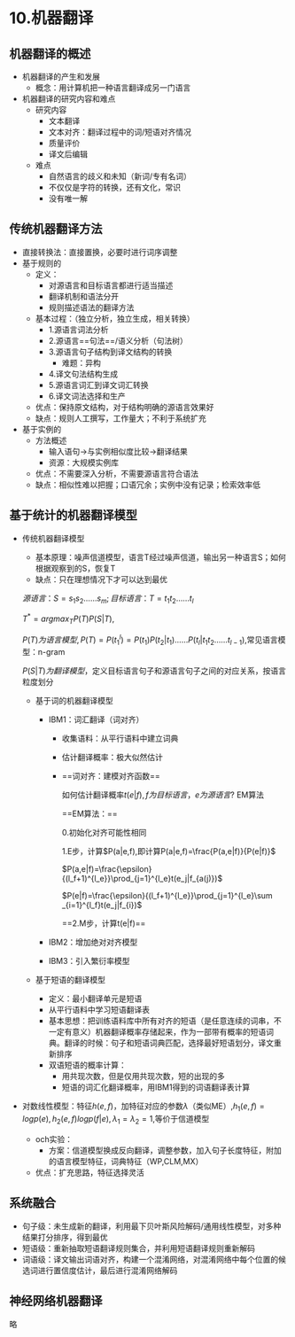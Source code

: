 # 10.机器翻译

## 机器翻译的概述

- 机器翻译的产生和发展
  - 概念：用计算机把一种语言翻译成另一门语言
- 机器翻译的研究内容和难点
  - 研究内容
    - 文本翻译
    - 文本对齐：翻译过程中的词/短语对齐情况
    - 质量评价
    - 译文后编辑
  - 难点
    - 自然语言的歧义和未知（新词/专有名词）
    - 不仅仅是字符的转换，还有文化，常识
    - 没有唯一解

## 传统机器翻译方法

- 直接转换法：直接置换，必要时进行词序调整
- 基于规则的
  - 定义：
    - 对源语言和目标语言都进行适当描述
    - 翻译机制和语法分开
    - 规则描述语法的翻译方法
  - 基本过程：（独立分析，独立生成，相关转换）
    - 1.源语言词法分析
    - 2.源语言==句法==/语义分析（句法树）
    - 3.源语言句子结构到译文结构的转换
      - 难题：异构
    - 4.译文句法结构生成
    - 5.源语言词汇到译文词汇转换
    - 6.译文词法选择和生产
  - 优点：保持原文结构，对于结构明确的源语言效果好
  - 缺点：规则人工撰写，工作量大；不利于系统扩充
- 基于实例的
  - 方法概述
    - 输入语句$\to$与实例相似度比较$\to$翻译结果
    - 资源：大规模实例库
  - 优点：不需要深入分析，不需要源语言符合语法
  - 缺点：相似性难以把握；口语冗余；实例中没有记录；检索效率低

## 基于统计的机器翻译模型

- 传统机器翻译模型

  - 基本原理：噪声信道模型，语言T经过噪声信道，输出另一种语言S；如何根据观察到的S，恢复T
  - 缺点：只在理想情况下才可以达到最优

  $源语言：S=s_1s_2……s_m;目标语言：T=t_1t_2……t_l$

  $T^*=argmax_TP(T)P(S|T),$

  $P(T)为语言模型,P(T)=P(t_1^l)=P(t_1)P(t_2|t_1)……P(t_l|t_1t_2……t_{l-1})$,常见语言模型：n-gram

  $P(S|T)为翻译模型$，定义目标语言句子和源语言句子之间的对应关系，按语言粒度划分

  - 基于词的机器翻译模型

    - IBM1：词汇翻译（词对齐）

      - 收集语料：从平行语料中建立词典

      - 估计翻译概率：极大似然估计

      - ==词对齐：建模对齐函数==

        如何估计翻译概率$t(e|f),f为目标语言，e为源语言$?  EM算法

        ==EM算法：==

        0.初始化对齐可能性相同

        1.E步，计算$P(a|e,f),即计算P(a|e,f)=\frac{P(a,e|f)}{P(e|f)}$

        $P(a,e|f)=\frac{\epsilon}{(l_f+1)^{l_e}}\prod_{j=1}^{l_e}t(e_j|f_{a(j)})$

        $P(e|f)=\frac{\epsilon}{(l_f+1)^{l_e}}\prod_{j=1}^{l_e}\sum _{i=1}^{l_f}t(e_j|f_{i})$

        ==2.M步，计算t(e|f)==

    - IBM2：增加绝对对齐模型

    - IBM3：引入繁衍率模型

  - 基于短语的翻译模型

    - 定义：最小翻译单元是短语
    - 从平行语料中学习短语翻译表
    - 基本思想：把训练语料库中所有对齐的短语（是任意连续的词串，不一定有意义）机器翻译概率存储起来，作为一部带有概率的短语词典。翻译的时候：句子和短语词典匹配，选择最好短语划分，译文重新排序
    - 双语短语的概率计算：
      - 用共现次数，但是仅用共现次数，短的出现的多
      - 短语的词汇化翻译概率，用IBM1得到的词语翻译表计算

- 对数线性模型：特征$h(e,f)$，加特征对应的参数$\lambda$（类似ME）,$h_1(e,f)=logp(e),h_2(e,f)logp(f|e),\lambda_1=\lambda_2=1$,等价于信道模型

  - och实验：
    - 方案：信道模型换成反向翻译，调整参数，加入句子长度特征，附加的语言模型特征，词典特征（WP,CLM,MX）
  - 优点：扩充思路，特征选择灵活

## 系统融合

- 句子级：未生成新的翻译，利用最下贝叶斯风险解码/通用线性模型，对多种结果打分排序，得到最优
- 短语级：重新抽取短语翻译规则集合，并利用短语翻译规则重新解码
- 词语级：译文输出词语对齐，构建一个混淆网络，对混淆网络中每个位置的候选词进行置信度估计，最后进行混淆网络解码

## 神经网络机器翻译

略

